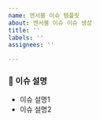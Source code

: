 ```yaml
---
name: 엔서블 이슈 템플릿
about: 엔서블 이슈 이슈 생성
title: ''
labels: ''
assignees: ''

---
```


<!-- 공부를 하면서 햇갈리는 부분이나, 해당 부분에 대해서 물어보고 싶은 점들을 작성해주세요.-->
### 📰 이슈 설명
- 이슈 설명1
- 이슈 설명2